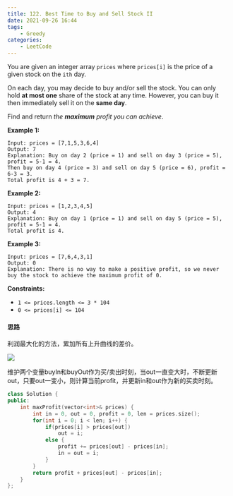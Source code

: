 ```yaml
---
title: 122. Best Time to Buy and Sell Stock II
date: 2021-09-26 16:44
tags:
    - Greedy
categories:
    - LeetCode
---
```


You are given an integer array `prices` where `prices[i]` is the price of a given stock on the `ith` day.

On each day, you may decide to buy and/or sell the stock. You can only hold **at most one** share of the stock at any time. However, you can buy it then immediately sell it on the **same day**.

Find and return *the **maximum** profit you can achieve*.

**Example 1:**

```
Input: prices = [7,1,5,3,6,4]
Output: 7
Explanation: Buy on day 2 (price = 1) and sell on day 3 (price = 5), profit = 5-1 = 4.
Then buy on day 4 (price = 3) and sell on day 5 (price = 6), profit = 6-3 = 3.
Total profit is 4 + 3 = 7.
```

**Example 2:**

```
Input: prices = [1,2,3,4,5]
Output: 4
Explanation: Buy on day 1 (price = 1) and sell on day 5 (price = 5), profit = 5-1 = 4.
Total profit is 4.
```

**Example 3:**

```
Input: prices = [7,6,4,3,1]
Output: 0
Explanation: There is no way to make a positive profit, so we never buy the stock to achieve the maximum profit of 0.
```

**Constraints:**

- `1 <= prices.length <= 3 * 104`
- `0 <= prices[i] <= 104`

#### 思路

利润最大化的方法，累加所有上升曲线的差价。

![](https://github.com/NathanielFeng/OJ-NoteBook/Images/lc_122_1.png)

维护两个变量buyIn和buyOut作为买/卖出时刻，当out一直变大时，不断更新out，只要out一变小，则计算当前profit，并更新in和out作为新的买卖时刻。

```c++
class Solution {
public:
    int maxProfit(vector<int>& prices) {
        int in = 0, out = 0, profit = 0, len = prices.size();
        for(int i = 0; i < len; i++) {
            if(prices[i] > prices[out])
                out = i;
            else {
                profit += prices[out] - prices[in];
                in = out = i;
            }
        }
        return profit + prices[out] - prices[in];
    }
};
```

